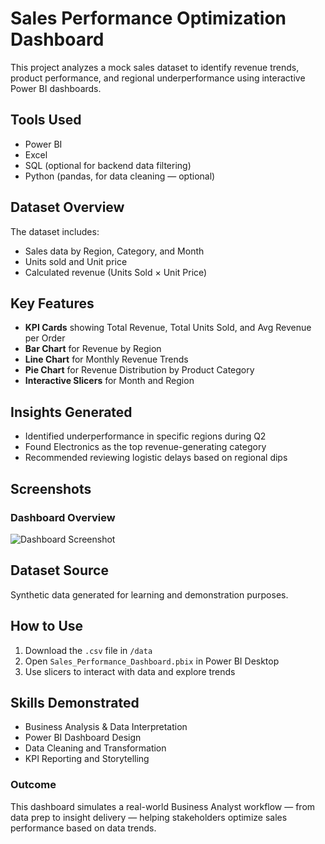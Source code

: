 # Sales Performance Optimization Dashboard

This project analyzes a mock sales dataset to identify revenue trends, product performance, and regional underperformance using interactive Power BI dashboards.

## Tools Used
- Power BI
- Excel
- SQL (optional for backend data filtering)
- Python (pandas, for data cleaning — optional)

##  Dataset Overview
The dataset includes:
- Sales data by Region, Category, and Month
- Units sold and Unit price
- Calculated revenue (Units Sold × Unit Price)

##  Key Features
- **KPI Cards** showing Total Revenue, Total Units Sold, and Avg Revenue per Order
- **Bar Chart** for Revenue by Region
- **Line Chart** for Monthly Revenue Trends
- **Pie Chart** for Revenue Distribution by Product Category
- **Interactive Slicers** for Month and Region

##  Insights Generated
- Identified underperformance in specific regions during Q2
- Found Electronics as the top revenue-generating category
- Recommended reviewing logistic delays based on regional dips

##  Screenshots
### Dashboard Overview
![Dashboard Screenshot](images/dashboard.png)

##  Dataset Source
Synthetic data generated for learning and demonstration purposes.

##  How to Use
1. Download the `.csv` file in `/data`
2. Open `Sales_Performance_Dashboard.pbix` in Power BI Desktop
3. Use slicers to interact with data and explore trends

## Skills Demonstrated
- Business Analysis & Data Interpretation
- Power BI Dashboard Design
- Data Cleaning and Transformation
- KPI Reporting and Storytelling



### Outcome
This dashboard simulates a real-world Business Analyst workflow — from data prep to insight delivery — helping stakeholders optimize sales performance based on data trends.
